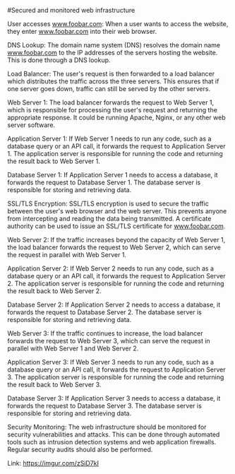 #Secured and monitored web infrastructure

User accesses www.foobar.com:
When a user wants to access the website, they enter www.foobar.com into their web browser.

DNS Lookup:
The domain name system (DNS) resolves the domain name www.foobar.com to the IP addresses of the servers hosting the website. This is done through a DNS lookup.

Load Balancer:
The user's request is then forwarded to a load balancer which distributes the traffic across the three servers. This ensures that if one server goes down, traffic can still be served by the other servers.

Web Server 1:
The load balancer forwards the request to Web Server 1, which is responsible for processing the user's request and returning the appropriate response. It could be running Apache, Nginx, or any other web server software.

Application Server 1:
If Web Server 1 needs to run any code, such as a database query or an API call, it forwards the request to Application Server 1. The application server is responsible for running the code and returning the result back to Web Server 1.

Database Server 1:
If Application Server 1 needs to access a database, it forwards the request to Database Server 1. The database server is responsible for storing and retrieving data.

SSL/TLS Encryption:
SSL/TLS encryption is used to secure the traffic between the user's web browser and the web server. This prevents anyone from intercepting and reading the data being transmitted. A certificate authority can be used to issue an SSL/TLS certificate for www.foobar.com.

Web Server 2:
If the traffic increases beyond the capacity of Web Server 1, the load balancer forwards the request to Web Server 2, which can serve the request in parallel with Web Server 1.

Application Server 2:
If Web Server 2 needs to run any code, such as a database query or an API call, it forwards the request to Application Server 2. The application server is responsible for running the code and returning the result back to Web Server 2.

Database Server 2:
If Application Server 2 needs to access a database, it forwards the request to Database Server 2. The database server is responsible for storing and retrieving data.

Web Server 3:
If the traffic continues to increase, the load balancer forwards the request to Web Server 3, which can serve the request in parallel with Web Server 1 and Web Server 2.

Application Server 3:
If Web Server 3 needs to run any code, such as a database query or an API call, it forwards the request to Application Server 3. The application server is responsible for running the code and returning the result back to Web Server 3.

Database Server 3:
If Application Server 3 needs to access a database, it forwards the request to Database Server 3. The database server is responsible for storing and retrieving data.

Security Monitoring:
The web infrastructure should be monitored for security vulnerabilities and attacks. This can be done through automated tools such as intrusion detection systems and web application firewalls. Regular security audits should also be performed.

Link: https://imgur.com/zSiD7kI